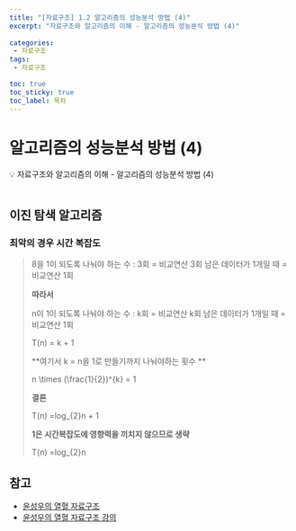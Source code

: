 ```yaml
---
title: "[자료구조] 1.2 알고리즘의 성능분석 방법 (4)" 
excerpt: "자료구조와 알고리즘의 이해 - 알고리즘의 성능분석 방법 (4)"
 
categories:  
 - 자료구조
tags: 
 - 자료구조

toc: true
toc_sticky: true
toc_label: 목차
---
```

# 알고리즘의 성능분석 방법 (4)

<aside>
💡 자료구조와 알고리즘의 이해 -  알고리즘의 성능분석 방법 (4)
</aside>
<br>

## 이진 탐색 알고리즘

### 최악의 경우 시간 복잡도

> 8을 1이 되도록 나눠야 하는 수 : 3회 
> 	= 비교연산 3회
> 남은 데이터가 1개일 때 
> 	= 비교연산 1회
> 
> **따라서** 
> 
> n이 1이 되도록 나눠야 하는 수 : k회 
> 	= 비교연산 k회
>남은 데이터가 1개일 때 
> 	= 비교연산 1회
> 
> T(n) = k + 1
> 
> **여기서 k = n을 1로 만들기까지 나눠야하는 횟수 **
> 
> n \times (\frac{1}{2})^{k} = 1
> 
> **결론**
> 
> T(n) =log_{2}n + 1
> 
> **1은 시간복잡도에 영향력을 끼치지 않으므로 생략**
> 
> T(n) =log_{2}n 

## 참고

- [윤성우의 열혈 자료구조](https://book.naver.com/bookdb/book_detail.nhn?bid=6809127) <br>
- [윤성우의 열혈 자료구조 강의](http://www.orentec.co.kr/teachlist/DA_ST_1/teach_sub1.php)
